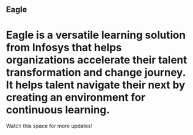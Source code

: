 ## Eagle

# Eagle is a versatile learning solution from Infosys that helps organizations accelerate their talent transformation and change journey. It helps talent navigate their next by creating an environment for continuous learning.

Watch this space for more updates!
